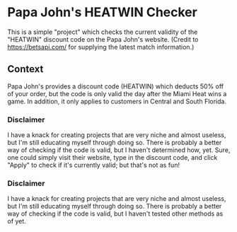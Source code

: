 # Papa John's HEATWIN Checker
This is a simple "project" which checks the current validity of the "HEATWIN" discount code on the Papa John's website. (Credit to https://betsapi.com/ for supplying the latest match information.)

## Context
Papa John's provides a discount code (HEATWIN) which deducts 50% off of your order, but the code is only valid the day after the Miami Heat wins a game. In addition, it only applies to customers in Central and South Florida.

### Disclaimer
I have a knack for creating projects that are very niche and almost useless, but I'm still educating myself through doing so. There is probably a better way of checking if the code is valid, but I haven't determined how, yet. Sure, one could simply visit their website, type in the discount code, and click "Apply" to check if it's currently valid; but that's not as fun!

### Disclaimer
I have a knack for creating projects that are very niche and almost useless, but I'm still educating myself through doing so. There is probably a better way of checking if the code is valid, but I haven't tested other methods as of yet.
